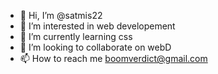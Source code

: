 - 👋 Hi, I’m @satmis22
- 👀 I’m interested in web developement
- 🌱 I’m currently learning css
- 💞️ I’m looking to collaborate on webD
- 📫 How to reach me boomverdict@gmail.com

<!---
satmis22/satmis22 is a ✨ special ✨ repository because its `README.md` (this file) appears on your GitHub profile.
You can click the Preview link to take a look at your changes.
--->
